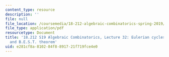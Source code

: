 ```yaml
---
content_type: resource
description: ''
file: null
file_location: /coursemedia/18-212-algebraic-combinatorics-spring-2019/e281cf8a810284f8891721f719fce4e0_MIT18_212S19_lec32.pdf
file_type: application/pdf
resourcetype: Document
title: '18.212 S19 Algebraic Combinatorics, Lecture 32: Eulerian cycles in digraphs
  and B.E.S.T. theorem'
uid: e281cf8a-8102-84f8-8917-21f719fce4e0
---
```

